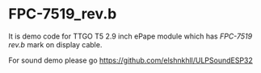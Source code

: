 # FPC-7519_rev.b
It is demo code for TTGO T5 2.9 inch ePape module which has *FPC-7519 rev.b* mark on display cable.

For sound demo please go https://github.com/elshnkhll/ULPSoundESP32
